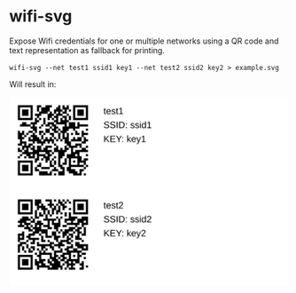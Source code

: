 # wifi-svg

Expose Wifi credentials for one or multiple networks using a QR code and text representation as fallback for printing.

```
wifi-svg --net test1 ssid1 key1 --net test2 ssid2 key2 > example.svg
```

Will result in:

![example](example.svg)

